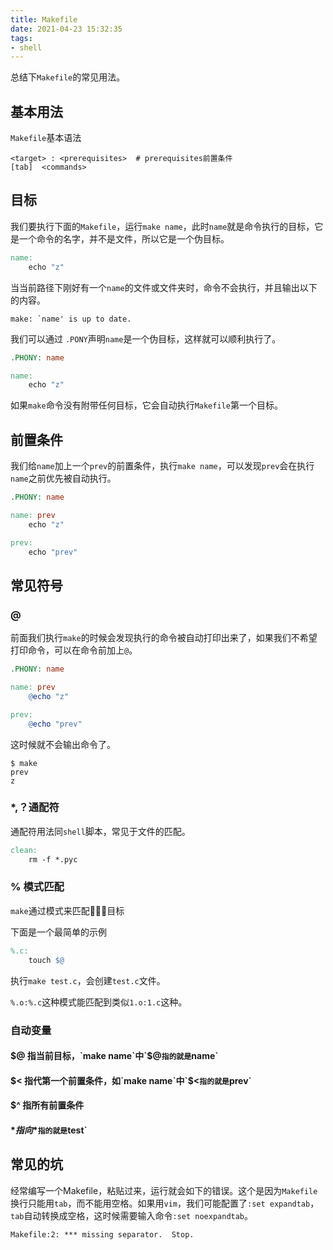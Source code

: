 ```yaml
---
title: Makefile
date: 2021-04-23 15:32:35
tags:
- shell
---
```


总结下`Makefile`的常见用法。


## 基本用法 

`Makefile`基本语法

```
<target> : <prerequisites>  # prerequisites前置条件
[tab]  <commands>
```

## 目标

我们要执行下面的`Makefile`，运行`make name`，此时`name`就是命令执行的目标，它是一个命令的名字，并不是文件，所以它是一个伪目标。

```Makefile
name:
    echo "z"
```

当当前路径下刚好有一个`name`的文件或文件夹时，命令不会执行，并且输出以下的内容。

```
make: `name' is up to date.
```

我们可以通过 `.PONY`声明`name`是一个伪目标，这样就可以顺利执行了。

```Makefile
.PHONY: name

name:
    echo "z"
```

如果`make`命令没有附带任何目标，它会自动执行`Makefile`第一个目标。

## 前置条件

我们给`name`加上一个`prev`的前置条件，执行`make name`，可以发现`prev`会在执行`name`之前优先被自动执行。

```Makefile
.PHONY: name

name: prev
	echo "z"

prev:
	echo "prev"
```


## 常见符号

### @

前面我们执行`make`的时候会发现执行的命令被自动打印出来了，如果我们不希望打印命令，可以在命令前加上`@`。

```Makefile
.PHONY: name

name: prev
	@echo "z"

prev:
	@echo "prev"
```

这时候就不会输出命令了。

```
$ make
prev
z
```

### *,？通配符

通配符用法同`shell`脚本，常见于文件的匹配。

```Makefile
clean:
    rm -f *.pyc
```

### % 模式匹配

`make`通过模式来匹配目标

下面是一个最简单的示例

```Makefile
%.c:
	touch $@
```

执行`make test.c`，会创建`test.c`文件。

`%.o:%.c`这种模式能匹配到类似`1.o:1.c`这种。

### 自动变量

#### $@ 指当前目标，`make name`中`$@`指的就是`name`

#### $< 指代第一个前置条件，如`make name`中`$<`指的就是`prev`

#### $^ 指所有前置条件

#### $* 指向%匹配的部分，如`make test.c`中`$*`指的就是`test`


## 常见的坑

经常编写一个Makefile，粘贴过来，运行就会如下的错误。这个是因为`Makefile`换行只能用`tab`，而不能用空格。如果用`vim`，我们可能配置了`:set expandtab`，`tab`自动转换成空格，这时候需要输入命令`:set noexpandtab`。

```shell
Makefile:2: *** missing separator.  Stop.

```
